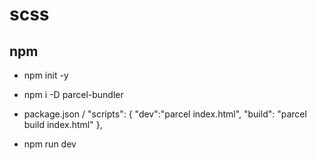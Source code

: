 # scss

## npm
- npm init -y

- npm i -D parcel-bundler

- package.json / 
  "scripts": {
    "dev":"parcel index.html",
    "build": "parcel build index.html"
  },

- npm run dev
